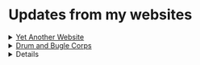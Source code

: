 # Updates from my websites

<details><summary> <a href="https://www.amon-hen.com">Yet Another Website</a> </summary>

* <a href="https://www.amon-hen.com/television/9172">MST3K 0305 – Stranded in Space</a>
* <a href="https://www.amon-hen.com/chappells-show/35043">Plotty McPlotface</a>
* <a href="https://www.amon-hen.com/politics/35030">Python Software Foundation</a>
* <a href="https://www.amon-hen.com/computing/internet/www/435">Quote of the Day</a>
* <a href="https://www.amon-hen.com/music/drums-and-percussion/35026">Jack DeJohnette</a>
* <a href="https://www.amon-hen.com/politics/35023">Medicare Advantage</a>
* <a href="https://www.amon-hen.com/television/9222">MST3K Short 0109 – Radar Men from the Moon 7</a>
* <a href="https://www.amon-hen.com/movies/35010">The Unearthly (1957)</a>
* <a href="https://www.amon-hen.com/music/14240">A Change of Seasons</a>
* <a href="https://www.amon-hen.com/television/35003">Air Bud Pt. II</a>
</details>

<details><summary> <a href="https://www.drum-corps.net">Drum and Bugle Corps</a> </summary>

* <a href="https://www.drum-corps.net/news/4086">Drum Corps World – November 2025</a>
* <a href="https://www.drum-corps.net/history/4078">Top 5 Allentown Scores</a>
* <a href="https://www.drum-corps.net/news/4068">Phantom Regiment 2026 Alumni Corps – 620 Members</a>
* <a href="https://www.drum-corps.net/news/4060">Spartans approved for DCI World Class membership</a>
* <a href="https://www.drum-corps.net/news/4051">Drum Corps World – October 2025</a>
* <a href="https://www.drum-corps.net/news/4047">Drum Corps World – September 2025</a>
* <a href="https://www.drum-corps.net/news/4039">Bruno Zuccala, who helped shape generations in drum corps, dies at 68</a>
* <a href="https://www.drum-corps.net/news/4034">Drum Corps World – August 18, 2025</a>
* <a href="https://www.drum-corps.net/history/3371">August 12, 2022</a>
* <a href="https://www.drum-corps.net/scores/dci/4027">2025 DCI World Championship Finals</a>
</details>

<details>